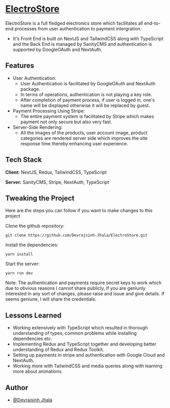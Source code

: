 
# [ElectroStore](https://www.electro-store-five.vercel.app)

ElectroStore is a full fledged electronics store which facilitates all end-to-end processes from user authentication to payment intergration. 

- It's Front End is built on NextJS and TailwindCSS along with TypeScript and the Back End is managed by SanityCMS and authentication is supported by GoogleOAuth and NextAuth.
 

## Features

- User Authentication:
    - User Authentication is facilitated by GoogleOAuth and NextAuth package.
    - In terms of operations, authentication is not playing a key role.
    - After completion of payment process, if user is logged in, one's name will be displayed otherwise it will be replaced by guest.
- Payment Processing Using Stripe:
    - The entire payment system is facilitated by Stripe which makes payment not only secure but also very fast.
- Server-Side Rendering:
    - All the images of the products, user account image, product categories are rendered server side which improves the site response time thereby enhancing user experience.



## Tech Stack

**Client:** NextJS, Redux, TailwindCSS, TypeScript

**Server:** SanityCMS, Stripe, NextAuth, TypeScript


## Tweaking the Project

Here are the steps you can follow if you want to make changes to this project

Clone the github repository:
```
git clone https://github.com/Devrajsinh-Jhala/ElectroStore.git
``` 

Install the dependencies:
```
yarn install
```
Start the server:
```
yarn run dev
```

Note: The authentication and payments require secret keys to work which due to obvious reasons I cannot share publicly, If you are geniunly interested in any sort of changes, please raise and issue and give details. If seems geniune, I will share the credentials.

## Lessons Learned

- Working extensively with TypeScript which resulted in thorough understanding of types, common problems while installing dependencies etc.
- Implementing Redux and TypeScript together and developing better understanding of Redux and Redux Toolkit.
- Setting up payments in stripe and authentication with Google Cloud and NextAuth.
- Working more with TailwindCSS and media queries along with learning more about animations.
## Author

- [@Devrajsinh Jhala](https://github.com/Devrajsinh-Jhala)



